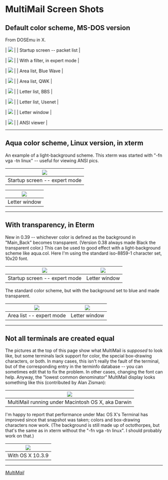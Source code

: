 MultiMail Screen Shots
======================


Default color scheme, MS-DOS version
------------------------------------

From DOSEmu in X.

| ![](mm_packet.png) |
| Startup screen -- packet list |

| ![](mm_filter.png) |
| With a filter, in expert mode |

| ![](mm_areas.png) |
| Area list, Blue Wave |

| ![](mm_areas2.png) |
| Area list, QWK |

| ![](mm_llist.png) |
| Letter list, BBS |

| ![](mm_llist2.png) |
| Letter list, Usenet |

| ![](mm_letter.png) |
| Letter window |

| ![](mm_ansi.png) |
| ANSI viewer |

---


Aqua color scheme, Linux version, in xterm
------------------------------------------

An example of a light-background scheme. This xterm was started with "-fn
vga -tn linux" -- useful for viewing ANSI pics.

| ![](aqua_packet.png) |
| --- |
| Startup screen -- expert mode |

| ![](aqua_letter.png) |
| --- |
| Letter window |

---


With transparency, in Eterm
---------------------------

New in 0.39 -- whichever color is defined as the background in "Main_Back"
becomes transparent. (Version 0.38 always made Black the transparent
color.) This can be used to good effect with a light-background scheme like
aqua.col. Here I'm using the standard iso-8859-1 character set, 10x20
font.

| ![](s_marble_packet.png) | ![](s_marble_letter.png) |
| --- | --- |
| Startup screen -- expert mode | Letter window |

The standard color scheme, but with the background set to blue and made
transparent.

| ![](s_trans_areas.jpg) | ![](s_trans_letter.jpg) |
| --- | --- |
| Area list -- expert mode | Letter window |

---


Not all terminals are created equal
-----------------------------------

The pictures at the top of this page show what MultiMail is _supposed_
to look like, but some terminals lack support for color, the special
box-drawing characters, or both. In many cases, this isn't really the fault of
the terminal, but of the corresponding entry in the terminfo database --
you can sometimes edit that to fix the problem. In other cases, changing the
font can help. Anyway, the "lowest common denominator" MultiMail display looks
something like this (contributed by Alan Zisman):

| ![](darwin.jpg) |
| --- |
| MultiMail running under Macintosh OS X, aka Darwin |

I'm happy to report that performance under Mac OS X's Terminal has
improved since that snapshot was taken; colors and box-drawing
characters now work. (The background is still made up of octothorpes,
but that's the same as in xterm without the "-fn vga -tn linux". I
should probably work on that.)

| ![](darwin2.png) |
| --- |
| With OS X 10.3.9 |

---
*[MultiMail]*

[MultiMail]: https://wmcbrine.com/MultiMail/
